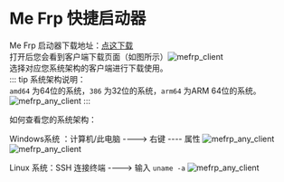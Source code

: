 # Me Frp 快捷启动器

Me Frp 启动器下载地址：[点这下载](https://www.mefrp.com/console/download)<br/>
打开后您会看到客户端下载页面（如图所示）![mefrp_client](https://mefrp.docs.pic.iuos.asia/MEFrp_20.png)<br/>
选择对应您系统架构的客户端进行下载使用。<br/>
::: tip
系统架构说明：<br/>
`amd64` 为64位的系统，`386` 为32位的系统，`arm64` 为ARM 64位的系统。<br/>
![mefrp_any_client](https://mefrp.docs.pic.iuos.asia/MEFrp_21.png)
:::

如何查看您的系统架构：<br>

Windows系统 ：计算机/此电脑 ----> 右键 ---- 属性
![mefrp_any_client](https://mefrp.docs.pic.iuos.asia/MEFrp_37.png)
![mefrp_any_client](https://mefrp.docs.pic.iuos.asia/MEFrp_38.png)

Linux 系统：SSH 连接终端 ----> 输入 `uname -a`
![mefrp_any_client](https://mefrp.docs.pic.iuos.asia/MEFrp_39.png)